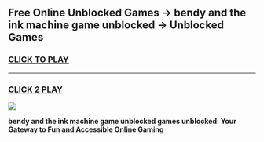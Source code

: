 
## Free Online Unblocked Games → bendy and the ink machine game unblocked → Unblocked Games
<h3>
<a href="https://premium.freeplayer.one?title=bendy_and_the_ink_machine_game_unblocked&ref=21F">CLICK TO PLAY</a></h3>
<hr>

<h3>
<a href="https://premium.freeplayer.one?title=bendy_and_the_ink_machine_game_unblocked&ref=21F">CLICK 2 PLAY</a>
  
</h3>

<a href="https://premium.freeplayer.one?title=bendy_and_the_ink_machine_game_unblocked&ref=21F/"><img src="https://clearcache.store/games.png"></a>


**bendy and the ink machine game unblocked games unblocked: Your Gateway to Fun and Accessible Online Gaming**
